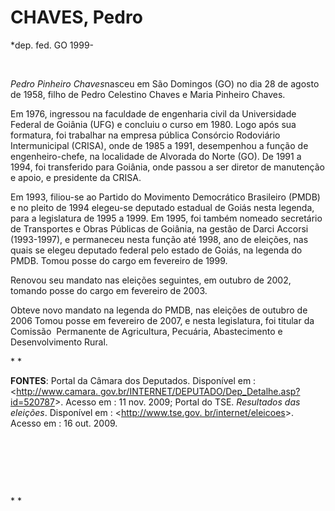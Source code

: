 CHAVES, Pedro
=============

\*dep. fed. GO 1999-

 

*Pedro Pinheiro Chaves*nasceu em São Domingos (GO) no dia 28 de agosto
de 1958, filho de Pedro Celestino Chaves e Maria Pinheiro Chaves.

Em 1976, ingressou na faculdade de engenharia civil da Universidade
Federal de Goiânia (UFG) e concluiu o curso em 1980. Logo após sua
formatura, foi trabalhar na empresa pública Consórcio Rodoviário
Intermunicipal (CRISA), onde de 1985 a 1991, desempenhou a função de
engenheiro-chefe, na localidade de Alvorada do Norte (GO). De 1991 a
1994, foi transferido para Goiânia, onde passou a ser diretor de
manutenção e apoio, e presidente da CRISA.

Em 1993, filiou-se ao Partido do Movimento Democrático Brasileiro (PMDB)
e no pleito de 1994 elegeu-se deputado estadual de Goiás nesta legenda,
para a legislatura de 1995 a 1999. Em 1995, foi também nomeado
secretário de Transportes e Obras Públicas de Goiânia, na gestão de
Darci Accorsi (1993-1997), e permaneceu nesta função até 1998, ano de
eleições, nas quais se elegeu deputado federal pelo estado de Goiás, na
legenda do PMDB. Tomou posse do cargo em fevereiro de 1999.

Renovou seu mandato nas eleições seguintes, em outubro de 2002, tomando
posse do cargo em fevereiro de 2003.

Obteve novo mandato na legenda do PMDB, nas eleições de outubro de 2006
Tomou posse em fevereiro de 2007, e nesta legislatura, foi titular da
Comissão  Permanente de Agricultura, Pecuária, Abastecimento e
Desenvolvimento Rural.

* *

**FONTES**: Portal da Câmara dos Deputados. Disponível em :
\<[http://www.camara.
gov.br/INTERNET/DEPUTADO/Dep\_Detalhe.asp?id=520787](http://www.camara.%20gov.br/INTERNET/DEPUTADO/Dep_Detalhe.asp?id=520787)\>.
Acesso em : 11 nov. 2009; Portal do TSE. *Resultados das eleições*.
Disponível em : \<[http://www.tse.gov.
br/internet/eleicoes](http://www.tse.gov.%20br/internet/eleicoes)\>.
Acesso em : 16 out. 2009.

 

 

 

* *
